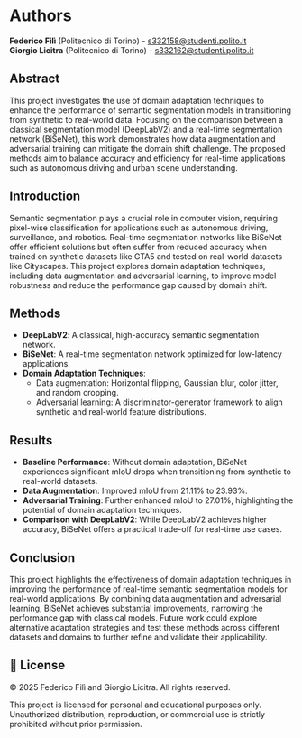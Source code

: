 # Authors  
**Federico Filì** (Politecnico di Torino) - [s332158@studenti.polito.it](mailto:s332158@studenti.polito.it)  
**Giorgio Licitra** (Politecnico di Torino) - [s332162@studenti.polito.it](mailto:s332162@studenti.polito.it)  

## Abstract  
This project investigates the use of domain adaptation techniques to enhance the performance of semantic segmentation models in transitioning from synthetic to real-world data. Focusing on the comparison between a classical segmentation model (DeepLabV2) and a real-time segmentation network (BiSeNet), this work demonstrates how data augmentation and adversarial training can mitigate the domain shift challenge. The proposed methods aim to balance accuracy and efficiency for real-time applications such as autonomous driving and urban scene understanding.  

## Introduction  
Semantic segmentation plays a crucial role in computer vision, requiring pixel-wise classification for applications such as autonomous driving, surveillance, and robotics. Real-time segmentation networks like BiSeNet offer efficient solutions but often suffer from reduced accuracy when trained on synthetic datasets like GTA5 and tested on real-world datasets like Cityscapes. This project explores domain adaptation techniques, including data augmentation and adversarial learning, to improve model robustness and reduce the performance gap caused by domain shift.  

## Methods  
- **DeepLabV2**: A classical, high-accuracy semantic segmentation network.  
- **BiSeNet**: A real-time segmentation network optimized for low-latency applications.  
- **Domain Adaptation Techniques**:  
  - Data augmentation: Horizontal flipping, Gaussian blur, color jitter, and random cropping.  
  - Adversarial learning: A discriminator-generator framework to align synthetic and real-world feature distributions.  

## Results  
- **Baseline Performance**: Without domain adaptation, BiSeNet experiences significant mIoU drops when transitioning from synthetic to real-world datasets.  
- **Data Augmentation**: Improved mIoU from 21.11% to 23.93%.  
- **Adversarial Training**: Further enhanced mIoU to 27.01%, highlighting the potential of domain adaptation techniques.  
- **Comparison with DeepLabV2**: While DeepLabV2 achieves higher accuracy, BiSeNet offers a practical trade-off for real-time use cases.  

## Conclusion  
This project highlights the effectiveness of domain adaptation techniques in improving the performance of real-time semantic segmentation models for real-world applications. By combining data augmentation and adversarial learning, BiSeNet achieves substantial improvements, narrowing the performance gap with classical models. Future work could explore alternative adaptation strategies and test these methods across different datasets and domains to further refine and validate their applicability.

## 📜 License
© 2025 Federico Filì and Giorgio Licitra. All rights reserved.

This project is licensed for personal and educational purposes only. Unauthorized distribution, reproduction, or commercial use is strictly prohibited without prior permission.
